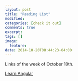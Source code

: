 ```yaml
---
layout: post
title: "Reading List"
modified:
categories: [check it out]
comments: true
excerpt:
tags: []
image:
  feature:
date: 2014-10-20T08:44:23-04:00
---
```



Links of the week of October 10th. 

[Learn Angular](http://www.learn-angular.org/)


